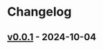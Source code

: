 # Changelog

## [v0.0.1](https://github.com/bigfriend0726/Bootstrap/compare/release...v0.0.1) - 2024-10-04
